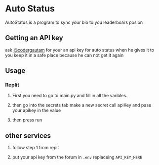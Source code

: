 # Auto Status

AutoStatus is a program to sync your bio to you leaderboars posion

## Getting an API key

ask [@codergautam](https://forum.codergautam.dev/u/codergautam) for your an api key for auto status when he gives it to you keep it in a safe place because he can not get it again

## Usage

### Replit

1. First you need to go to main.py and fill in all the varibles.

2. then go into the secrets tab make a new secret call apiKey and pase your apikey in the value

3. then press run

## other services

1. follow step 1 from repit

2. put your api key from the forum in `.env` replaceing `API_KEY_HERE`
